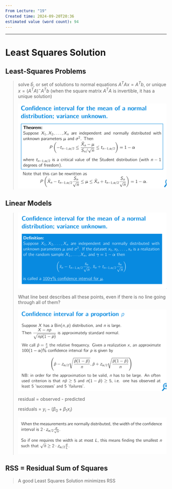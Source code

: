 ```yaml
---
From Lecture: "19"
Created time: 2024-09-20T20:36
estimated value (word count): 94
---
```

---
# Least Squares Solution
## Least-Squares Problems

> solve $\hat{b}$, or set of solutions to normal equations $A^TAx=A^Tb$, or unique $x=(A^TA)^-A^Tb$ (when the square matrix $A^TA$ is invertible, it has a unique solution)
> 
> ![Untitled 89.png](../../../attachments/Untitled%2089.png)
## Linear Models

> ![Untitled 90.png](../../../attachments/Untitled%2090.png)
> 
> What line best describes all these points, even if there is no line going through all of them?
> 
> ![Untitled 91.png](../../../attachments/Untitled%2091.png)
> 
> residual = observed - predicted
> 
> residuals = $y_i - (\beta_0 + \beta_1 x_i)$  
>   
> 
> ![Untitled 92.png](../../../attachments/Untitled%2092.png)
## RSS = Residual Sum of Squares

> A good Least Squares Solution minimizes RSS